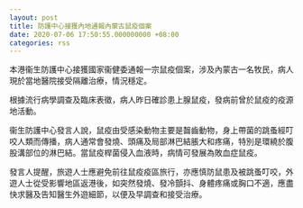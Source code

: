 ```yaml
---
layout: post
title: 防護中心接獲內地通報內蒙古鼠疫個案
date: 2020-07-06 17:50:55.000000000 +08:00
categories: rss
---
```


本港衞生防護中心接獲國家衞健委通報一宗鼠疫個案，涉及內蒙古一名牧民，病人現於當地醫院接受隔離治療，情況穩定。
 
根據流行病學調查及臨床表徵，病人昨日確診患上腺鼠疫，發病前曾於鼠疫的疫源地活動。
 
衞生防護中心發言人說，鼠疫由受感染動物主要是齧齒動物，身上帶菌的跳蚤經叮咬人類而傳播，病人通常會發燒、頭痛及局部淋巴結脹大和疼痛，特別是環繞於腹股溝部位的淋巴結。當鼠疫桿菌侵入血液時，病情可發展為敗血症鼠疫。
 
發言人提醒，旅遊人士應避免前往鼠疫疫區旅行，亦應慎防鼠患及被跳蚤叮咬，外遊人士從受影響地區返港後，如突然發燒、發冷顫抖、身體疼痛或胸口不適，應盡快求醫及告知醫生外遊細節，以便及早調查和接受治療。
